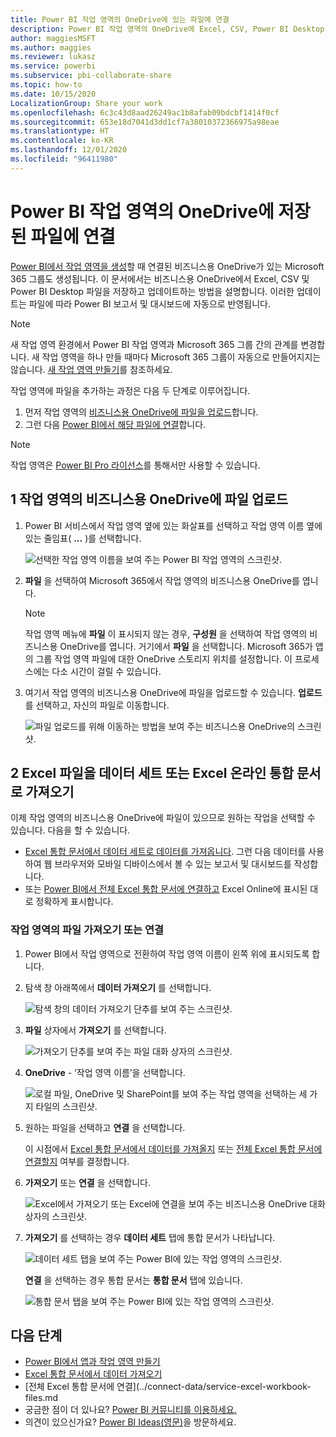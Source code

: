```yaml
---
title: Power BI 작업 영역의 OneDrive에 있는 파일에 연결
description: Power BI 작업 영역의 OneDrive에 Excel, CSV, Power BI Desktop 파일을 저장하고 연결하는 방법을 알아봅니다.
author: maggiesMSFT
ms.author: maggies
ms.reviewer: lukasz
ms.service: powerbi
ms.subservice: pbi-collaborate-share
ms.topic: how-to
ms.date: 10/15/2020
LocalizationGroup: Share your work
ms.openlocfilehash: 6c3c43d8aad26249ac1b8afab09bdcbf1414f0cf
ms.sourcegitcommit: 653e18d7041d3dd1cf7a38010372366975a98eae
ms.translationtype: HT
ms.contentlocale: ko-KR
ms.lasthandoff: 12/01/2020
ms.locfileid: "96411980"
---
```

# <a name="connect-to-files-stored-in-onedrive-for-your-power-bi-workspace"></a>Power BI 작업 영역의 OneDrive에 저장된 파일에 연결
[Power BI에서 작업 영역을 생성](service-create-workspaces.md)할 때 연결된 비즈니스용 OneDrive가 있는 Microsoft 365 그룹도 생성됩니다. 이 문서에서는 비즈니스용 OneDrive에서 Excel, CSV 및 Power BI Desktop 파일을 저장하고 업데이트하는 방법을 설명합니다. 이러한 업데이트는 파일에 따라 Power BI 보고서 및 대시보드에 자동으로 반영됩니다.

> [!NOTE]
> 새 작업 영역 환경에서 Power BI 작업 영역과 Microsoft 365 그룹 간의 관계를 변경합니다. 새 작업 영역을 하나 만들 때마다 Microsoft 365 그룹이 자동으로 만들어지지는 않습니다. [새 작업 영역 만들기](service-create-the-new-workspaces.md)를 참조하세요.

작업 영역에 파일을 추가하는 과정은 다음 두 단계로 이루어집니다. 

1. 먼저 작업 영역의 [비즈니스용 OneDrive에 파일을 업로드](#1-upload-files-to-the-onedrive-for-business-for-your-workspace)합니다.
2. 그런 다음 [Power BI에서 해당 파일에 연결](#2-import-excel-files-as-datasets-or-as-excel-online-workbooks)합니다.

> [!NOTE]
> 작업 영역은 [Power BI Pro 라이선스](../fundamentals/service-features-license-type.md)를 통해서만 사용할 수 있습니다.
> 

## <a name="1-upload-files-to-the-onedrive-for-business-for-your-workspace"></a>1 작업 영역의 비즈니스용 OneDrive에 파일 업로드
1. Power BI 서비스에서 작업 영역 옆에 있는 화살표를 선택하고 작업 영역 이름 옆에 있는 줄임표( **...** )를 선택합니다. 
   
   ![선택한 작업 영역 이름을 보여 주는 Power BI 작업 영역의 스크린샷.](media/service-connect-to-files-in-app-workspace-onedrive-for-business/power-bi-app-ellipsis.png)
2. **파일** 을 선택하여 Microsoft 365에서 작업 영역의 비즈니스용 OneDrive를 엽니다.
   
   > [!NOTE]
   > 작업 영역 메뉴에 **파일** 이 표시되지 않는 경우, **구성원** 을 선택하여 작업 영역의 비즈니스용 OneDrive를 엽니다. 거기에서 **파일** 을 선택합니다. Microsoft 365가 앱의 그룹 작업 영역 파일에 대한 OneDrive 스토리지 위치를 설정합니다. 이 프로세스에는 다소 시간이 걸릴 수 있습니다.
   > 
   > 
3. 여기서 작업 영역의 비즈니스용 OneDrive에 파일을 업로드할 수 있습니다. **업로드** 를 선택하고, 자신의 파일로 이동합니다.
   
   ![파일 업로드를 위해 이동하는 방법을 보여 주는 비즈니스용 OneDrive의 스크린샷.](media/service-connect-to-files-in-app-workspace-onedrive-for-business/pbi_grpfilesonedrive.png)

## <a name="2-import-excel-files-as-datasets-or-as-excel-online-workbooks"></a>2 Excel 파일을 데이터 세트 또는 Excel 온라인 통합 문서로 가져오기
이제 작업 영역의 비즈니스용 OneDrive에 파일이 있으므로 원하는 작업을 선택할 수 있습니다. 다음을 할 수 있습니다. 

* [Excel 통합 문서에서 데이터 세트로 데이터를 가져옵니다](../connect-data/service-get-data-from-files.md). 그런 다음 데이터를 사용하여 웹 브라우저와 모바일 디바이스에서 볼 수 있는 보고서 및 대시보드를 작성합니다.
* 또는 [Power BI에서 전체 Excel 통합 문서에 연결하고](../connect-data/service-excel-workbook-files.md) Excel Online에 표시된 대로 정확하게 표시합니다.

### <a name="import-or-connect-to-the-files-in-your-workspace"></a>작업 영역의 파일 가져오기 또는 연결
1. Power BI에서 작업 영역으로 전환하여 작업 영역 이름이 왼쪽 위에 표시되도록 합니다. 
2. 탐색 창 아래쪽에서 **데이터 가져오기** 를 선택합니다. 
   
   ![탐색 창의 데이터 가져오기 단추를 보여 주는 스크린샷.](media/service-connect-to-files-in-app-workspace-onedrive-for-business/power-bi-app-get-data-button.png)
3. **파일** 상자에서 **가져오기** 를 선택합니다.
   
   ![가져오기 단추를 보여 주는 파일 대화 상자의 스크린샷.](media/service-connect-to-files-in-app-workspace-onedrive-for-business/pbi_getfiles.png)
4. **OneDrive** - ‘작업 영역 이름’을 선택합니다.
   
    ![로컬 파일, OneDrive 및 SharePoint를 보여 주는 작업 영역을 선택하는 세 가지 타일의 스크린샷.](media/service-connect-to-files-in-app-workspace-onedrive-for-business/pbi_grp_one_drive_shrpt.png)
5. 원하는 파일을 선택하고 **연결** 을 선택합니다.
   
    이 시점에서 [Excel 통합 문서에서 데이터를 가져올지](../connect-data/service-get-data-from-files.md) 또는 [전체 Excel 통합 문서에 연결할지](../connect-data/service-excel-workbook-files.md) 여부를 결정합니다.
6. **가져오기** 또는 **연결** 을 선택합니다.
   
    ![Excel에서 가져오기 또는 Excel에 연결을 보여 주는 비즈니스용 OneDrive 대화 상자의 스크린샷.](media/service-connect-to-files-in-app-workspace-onedrive-for-business/pbi_importexceldataorwholecrop.png)
7. **가져오기** 를 선택하는 경우 **데이터 세트** 탭에 통합 문서가 나타납니다. 
   
    ![데이터 세트 탭을 보여 주는 Power BI에 있는 작업 영역의 스크린샷.](media/service-connect-to-files-in-app-workspace-onedrive-for-business/power-bi-app-excel-file-import.png)
   
    **연결** 을 선택하는 경우 통합 문서는 **통합 문서** 탭에 있습니다.
   
    ![통합 문서 탭을 보여 주는 Power BI에 있는 작업 영역의 스크린샷.](media/service-connect-to-files-in-app-workspace-onedrive-for-business/power-bi-app-excel-file-connect.png)

## <a name="next-steps"></a>다음 단계
* [Power BI에서 앱과 작업 영역 만들기](../collaborate-share/service-create-distribute-apps.md)
* [Excel 통합 문서에서 데이터 가져오기](../connect-data/service-get-data-from-files.md)
* [전체 Excel 통합 문서에 연결](../connect-data/service-excel-workbook-files.md
* 궁금한 점이 더 있나요? [Power BI 커뮤니티를 이용하세요.](https://community.powerbi.com/)
* 의견이 있으신가요? [Power BI Ideas(영문)](https://ideas.powerbi.com/forums/265200-power-bi)을 방문하세요.
